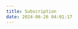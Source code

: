 ```yaml
---
title: Subscription
date: 2024-06-26 04:01:17
---
```


<!-- injected from /source/scripts/pages/subscription.js -->
